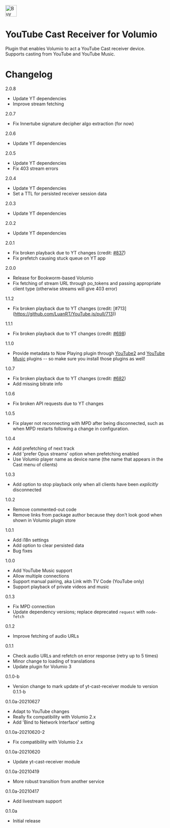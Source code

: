 <a href='https://ko-fi.com/C0C5RGOOP' target='_blank'><img height='36' style='border:0px;height:36px;' src='https://storage.ko-fi.com/cdn/kofi2.png?v=3' border='0' alt='Buy Me a Coffee at ko-fi.com' /></a>

# YouTube Cast Receiver for Volumio

Plugin that enables Volumio to act a YouTube Cast receiver device. Supports casting from YouTube and YouTube Music.

# Changelog

2.0.8
- Update YT dependencies
- Improve stream fetching

2.0.7
- Fix Innertube signature decipher algo extraction (for now)

2.0.6
- Update YT dependencies

2.0.5
- Update YT dependencies
- Fix 403 stream errors

2.0.4
- Update YT dependencies
- Set a TTL for persisted receiver session data

2.0.3
- Update YT dependencies

2.0.2
- Update YT dependencies

2.0.1
- Fix broken playback due to YT changes (credit: [#837](https://github.com/LuanRT/YouTube.js/pull/837))
- Fix prefetch causing stuck queue on YT app

2.0.0
- Release for Bookworm-based Volumio
- Fix fetching of stream URL through po_tokens and passing appropriate client type (otherwise streams will give 403 error)

1.1.2
- Fix broken playback due to YT changes (credit: [#713] (https://github.com/LuanRT/YouTube.js/pull/713))

1.1.1
- Fix broken playback due to YT changes (credit: [#698](https://github.com/LuanRT/YouTube.js/pull/698))

1.1.0
- Provide metadata to Now Playing plugin through [YouTube2](https://github.com/patrickkfkan/volumio-youtube2) and [YouTube Music](https://github.com/patrickkfkan/volumio-ytmusic) plugins -- so make sure you install those plugins as well!

1.0.7
- Fix broken playback due to YT changes (credit: [#682](https://github.com/LuanRT/YouTube.js/pull/682))
- Add missing bitrate info

1.0.6
- Fix broken API requests due to YT changes

1.0.5
- Fix player not reconnecting with MPD after being disconnected, such as when MPD restarts following a change in configuration.

1.0.4
- Add prefetching of next track
- Add 'prefer Opus streams' option when prefetching enabled
- Use Volumio player name as device name (the name that appears in the Cast menu of clients)

1.0.3
- Add option to stop playback only when all clients have been *explicitly* disconnected

1.0.2
- Remove commented-out code
- Remove links from package author because they don't look good when shown in Volumio plugin store

1.0.1
- Add i18n settings
- Add option to clear persisted data
- Bug fixes

1.0.0
- Add YouTube Music support
- Allow multiple connections
- Support manual pairing, aka Link with TV Code (YouTube only)
- Support playback of private videos and music

0.1.3
- Fix MPD connection
- Update dependency versions; replace deprecated `request` with `node-fetch`

0.1.2
- Improve fetching of audio URLs

0.1.1
- Check audio URLs and refetch on error response (retry up to 5 times)
- Minor change to loading of translations
- Update plugin for Volumio 3

0.1.0-b
- Version change to mark update of yt-cast-receiver module to version 0.1.1-b

0.1.0a-20210627
- Adapt to YouTube changes
- Really fix compatibility with Volumio 2.x
- Add 'Bind to Network Interface' setting

0.1.0a-20210620-2
- Fix compatibility with Volumio 2.x

0.1.0a-20210620
- Update yt-cast-receiver module

0.1.0a-20210419
- More robust transition from another service

0.1.0a-20210417
- Add livestream support

0.1.0a
- Initial release
